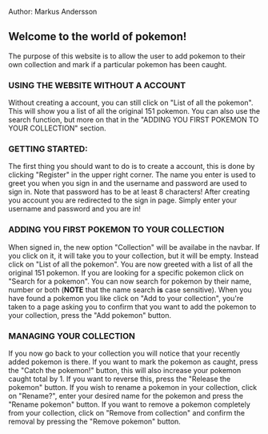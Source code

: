 Author: Markus Andersson


## Welcome to the world of pokemon!



The purpose of this website is to allow the user to add pokemon to their own collection and mark if a particular pokemon has been caught. 

### **USING THE WEBSITE WITHOUT A ACCOUNT**
Without creating a account, you can still click on "List of all the pokemon". This will show you a list of all the original 151 pokemon. You can also use the search function, but more on that in the "ADDING YOU FIRST POKEMON TO YOUR COLLECTION" section.



### **GETTING STARTED:**

The first thing you should want to do is to create a account, this is done by clicking "Register" in the upper right corner. The name you enter is used to greet you when you sign in and the username and password are used to sign in. Note that password has to be at least 8 characters! After creating you account you are redirected to the sign in page. Simply enter your username and password and you are in! 



### **ADDING YOU FIRST POKEMON TO YOUR COLLECTION**
When signed in, the new option "Collection" will be availabe in the navbar. If you click on it, it will take you to your collection, but it will be empty. Instead click on "List of all the pokemon". You are now greeted with a list of all the original 151 pokemon. If you are looking for a specific pokemon click on "Search for a pokemon". You can now search for pokemon by their name, number or both (**NOTE** that the name search **is** case sensitive). When you have found a pokemon you like click on "Add to your collection", you're taken to a page asking you to confirm that you want to add the pokemon to your collection, press the "Add pokemon" button. 



### **MANAGING YOUR COLLECTION**

If you now go back to your collection you will notice that your recently added pokemon is there. If you want to mark the pokemon as caught, press the "Catch the pokemon!" button, this will also increase your pokemon caught total by 1. If you want to reverse this, press the "Release the pokemon" button. If you wish to rename a pokemon in your collection, click on "Rename?", enter your desired name for the pokemon and press the "Rename pokemon" button. If you want to remove a pokemon completely from your collection, click on "Remove from collection" and confirm the removal by pressing the "Remove pokemon" button.
